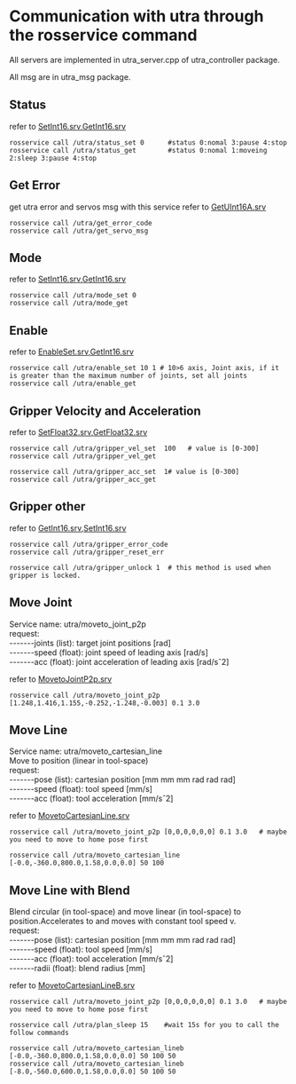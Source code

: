 # Communication with utra through the rosservice command
All servers are implemented in utra_server.cpp of utra_controller package.

All msg are in utra_msg package.


## Status
refer to [SetInt16.srv](../utra_msg/srv/SetInt16.srv),[GetInt16.srv](../utra_msg/srv/GetInt16.srv)

```
rosservice call /utra/status_set 0      #status 0:nomal 3:pause 4:stop
rosservice call /utra/status_get        #status 0:nomal 1:moveing 2:sleep 3:pause 4:stop
```

## Get Error
get utra error and servos msg with this service
refer to [GetUInt16A.srv](../utra_msg/srv/GetUInt16A.srv)

```
rosservice call /utra/get_error_code 
rosservice call /utra/get_servo_msg  
```

## Mode 
refer to [SetInt16.srv](../utra_msg/srv/SetInt16.srv),[GetInt16.srv](../utra_msg/srv/GetInt16.srv)

```
rosservice call /utra/mode_set 0 
rosservice call /utra/mode_get  
```

## Enable 
refer to [EnableSet.srv](../utra_msg/srv/EnableSet.srv),[GetInt16.srv](../utra_msg/srv/GetInt16.srv)

```
rosservice call /utra/enable_set 10 1 # 10>6 axis, Joint axis, if it is greater than the maximum number of joints, set all joints
rosservice call /utra/enable_get  
```

## Gripper Velocity and Acceleration
refer to [SetFloat32.srv](../utra_msg/srv/SetFloat32.srv),[GetFloat32.srv](../utra_msg/srv/GetFloat32.srv)

```
rosservice call /utra/gripper_vel_set  100   # value is [0-300]
rosservice call /utra/gripper_vel_get  

rosservice call /utra/gripper_acc_set  1# value is [0-300]
rosservice call /utra/gripper_acc_get 
```

## Gripper other
refer to [GetInt16.srv](../utra_msg/srv/GetInt16.srv),[SetInt16.srv](../utra_msg/srv/SetInt16.srv)

```
rosservice call /utra/gripper_error_code 
rosservice call /utra/gripper_reset_err 

rosservice call /utra/gripper_unlock 1  # this method is used when gripper is locked.
```

## Move Joint
Service name: utra/moveto_joint_p2p  
request:   
-------joints (list): target joint positions [rad]   
-------speed (float): joint speed of leading axis [rad/s]   
-------acc (float): joint acceleration of leading axis [rad/sˆ2]   

refer to [MovetoJointP2p.srv](../utra_msg/srv/MovetoJointP2p.srv)

```
rosservice call /utra/moveto_joint_p2p [1.248,1.416,1.155,-0.252,-1.248,-0.003] 0.1 3.0
```

## Move Line
Service name: utra/moveto_cartesian_line  
Move to position (linear in tool-space)   
request:   
-------pose (list): cartesian position [mm mm mm rad rad rad]  
-------speed (float): tool speed [mm/s]  
-------acc (float): tool acceleration [mm/sˆ2]  

refer to [MovetoCartesianLine.srv](../utra_msg/srv/MovetoCartesianLine.srv)

```
rosservice call /utra/moveto_joint_p2p [0,0,0,0,0,0] 0.1 3.0   # maybe you need to move to home pose first

rosservice call /utra/moveto_cartesian_line [-0.0,-360.0,800.0,1.58,0.0,0.0] 50 100   
```

## Move Line with Blend 
Blend circular (in tool-space) and move linear (in tool-space) to position.Accelerates to and moves with constant tool speed v.  
request:   
-------pose (list): cartesian position [mm mm mm rad rad rad]  
-------speed (float): tool speed [mm/s]  
-------acc (float): tool acceleration [mm/sˆ2]  
-------radii (float): blend radius [mm]  

refer to [MovetoCartesianLineB.srv](../utra_msg/srv/MovetoCartesianLineB.srv)

```
rosservice call /utra/moveto_joint_p2p [0,0,0,0,0,0] 0.1 3.0   # maybe you need to move to home pose first

rosservice call /utra/plan_sleep 15    #wait 15s for you to call the follow commands 

rosservice call /utra/moveto_cartesian_lineb [-0.0,-360.0,800.0,1.58,0.0,0.0] 50 100 50 
rosservice call /utra/moveto_cartesian_lineb [-8.0,-560.0,600.0,1.58,0.0,0.0] 50 100 50 
```